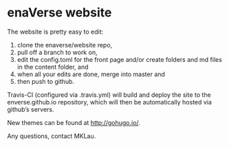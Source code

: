# enaVerse website

The website is pretty easy to edit: 

1. clone the enaverse/website repo, 
2. pull off a branch to work on,  
3. edit the config.toml for the front page and/or create folders and md files in the content folder, and 
4. when all your edits are done, merge into master and 
5. then push to github.

Travis-CI (configured via .travis.yml) will build and deploy the site to the enverse.github.io repository, which will then be automatically hosted via github’s servers.

New themes can be found at http://gohugo.io/. 

Any questions, contact MKLau.
